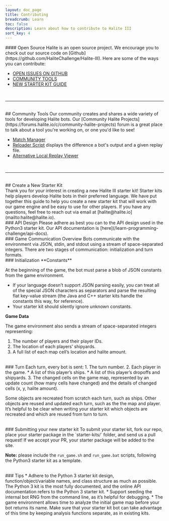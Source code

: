 ```yaml
---
layout: doc_page
title: Contributing
breadcrumb: Learn
toc: false
description: Learn about how to contribute to Halite III
sort_key: 4
---
```


<div class="doc-section" markdown="1">
#### Open Source
Halite is an open source project. We encourage you to check out our source code on [Github](https://github.com/HaliteChallenge/Halite-III). Here are some of the ways you can contribute:

<br/>

* [OPEN ISSUES ON GITHUB](https://github.com/HaliteChallenge/Halite-III/issues)
* [COMMUNITY TOOLS](#community-tools)
* [NEW STARTER KIT GUIDE](#create-a-new-starter-kit)


<br/>

---------
<br/>
## Community Tools
Our community creates and shares a wide variety of tools for developing Halite bots. Our [Community Halite Projects](https://forums.halite.io/c/community-halite-projects) forum is a great place to talk about a tool you're working on, or one you'd like to see!

* [Match Manager](https://gitlab.com/smiley1983/halite2-match-manager)
* [Reloader Script](https://forums.halite.io/t/halite-3-reloader-script/120) displays the difference a bot's output and a given replay file.
* [Alternative Local Replay Viewer](https://forums.halite.io/t/fluorine-a-halite-3-replay-viewer/99)


<br/>

------------

<br/>
## Create a New Starter Kit
<br/>
Thank you for your interest in creating a new Halite III starter kit! Starter kits help players develop Halite bots in their preferred language. We have put together this guide to help you create a new starter kit that will work with our game engine and be easy to use for other players. If you have any questions, feel free to reach out via email at [halite@halite.io](mailto:halite@halite.io).


<br/>
### API Design
Please adhere as best you can to the API design used in the Python3 starter kit. Our API documentation is [here](/learn-programming-challenge/api-docs).


<br/>
### Game Communication Overview
Bots communicate with the environment via JSON, stdin, and stdout using a stream of space-separated integers. There are two stages of communication: initialization and turn formats.


<br/>
### Initialization
**Constants**

At the beginning of the game, the bot must parse a blob of JSON constants from the game environment.
* If your language doesn’t support JSON parsing easily, you can treat all of the special JSON characters as separators and parse the resulting flat key-value stream (the Java and C++ starter kits handle the constants this way, for reference).
* Your starter kit should silently ignore unknown constants.

**Game Data**

The game environment also sends a stream of space-separated integers representing:
1. The number of players and their player IDs.
2. The location of each players’ shipyards.
3. A full list of each map cell’s location and halite amount.


<br/>
### Turn
Each turn, every bot is sent:
1. The turn number.
2. Each player in the game.
  * A list of this player’s ships.
  * A list of this player’s dropoffs and shipyards.
3. The changed cells on the game map, represented by an update count (how many cells have changed) and the details of changed cells (x, y, halite amount).

Some objects are recreated from scratch each turn, such as ships. Other objects are reused and updated each turn, such as the the map and player. It’s helpful to be clear when writing your starter kit which objects are recreated and which are reused from turn to turn.


<br/>
### Submitting your new starter kit
To submit your starter kit, fork our repo, place your starter package in the `starter-kits/` folder, and send us a pull request! If we accept your PR, your starter package will be added to the site.


**Note:** please include the `run_game.sh` and `run_game.bat` scripts, following the Python3 starter kit as a template.


<br/>
### Tips
* Adhere to the Python 3 starter kit design, function/object/variable names, and class structure as much as possible. The Python 3 kit is the most fully documented, and the online API documentation refers to the Python 3 starter kit.
* Support seeding the internal bot RNG from the command line, as it’s helpful for debugging.
* The game environment allows time to analyze the initial game map before your bot returns its name. Make sure that your starter kit bot can take advantage of this time by keeping analysis functions separate, as in existing kits.

<br/>

</div>
